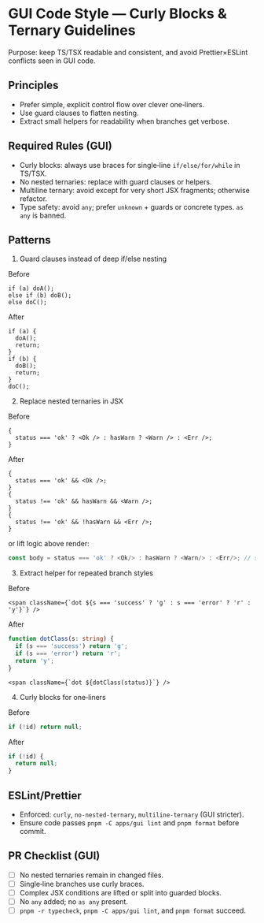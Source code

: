 # GUI Code Style — Curly Blocks & Ternary Guidelines

Purpose: keep TS/TSX readable and consistent, and avoid Prettier×ESLint conflicts seen in GUI code.

## Principles

- Prefer simple, explicit control flow over clever one‑liners.
- Use guard clauses to flatten nesting.
- Extract small helpers for readability when branches get verbose.

## Required Rules (GUI)

- Curly blocks: always use braces for single‑line `if/else/for/while` in TS/TSX.
- No nested ternaries: replace with guard clauses or helpers.
- Multiline ternary: avoid except for very short JSX fragments; otherwise refactor.
- Type safety: avoid `any`; prefer `unknown` + guards or concrete types. `as any` is banned.

## Patterns

1. Guard clauses instead of deep if/else nesting

Before

```tsx
if (a) doA();
else if (b) doB();
else doC();
```

After

```tsx
if (a) {
  doA();
  return;
}
if (b) {
  doB();
  return;
}
doC();
```

2. Replace nested ternaries in JSX

Before

```tsx
{
  status === 'ok' ? <Ok /> : hasWarn ? <Warn /> : <Err />;
}
```

After

```tsx
{
  status === 'ok' && <Ok />;
}
{
  status !== 'ok' && hasWarn && <Warn />;
}
{
  status !== 'ok' && !hasWarn && <Err />;
}
```

or lift logic above render:

```ts
const body = status === 'ok' ? <Ok/> : hasWarn ? <Warn/> : <Err/>; // small only
```

3. Extract helper for repeated branch styles

Before

```tsx
<span className={`dot ${s === 'success' ? 'g' : s === 'error' ? 'r' : 'y'}`} />
```

After

```ts
function dotClass(s: string) {
  if (s === 'success') return 'g';
  if (s === 'error') return 'r';
  return 'y';
}
```

```tsx
<span className={`dot ${dotClass(status)}`} />
```

4. Curly blocks for one‑liners

Before

```ts
if (!id) return null;
```

After

```ts
if (!id) {
  return null;
}
```

## ESLint/Prettier

- Enforced: `curly`, `no-nested-ternary`, `multiline-ternary` (GUI stricter).
- Ensure code passes `pnpm -C apps/gui lint` and `pnpm format` before commit.

## PR Checklist (GUI)

- [ ] No nested ternaries remain in changed files.
- [ ] Single‑line branches use curly braces.
- [ ] Complex JSX conditions are lifted or split into guarded blocks.
- [ ] No `any` added; no `as any` present.
- [ ] `pnpm -r typecheck`, `pnpm -C apps/gui lint`, and `pnpm format` succeed.
